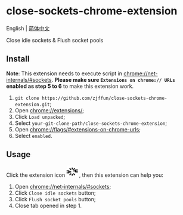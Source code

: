 # close-sockets-chrome-extension

English | [简体中文](./README.zh-CN.md)

Close idle sockets &amp; Flush socket pools

## Install

**Note**: This extension needs to execute script in [chrome://net-internals/#sockets](chrome://net-internals/#sockets). **Please make sure `Extensions on chrome:// URLs` enabled as step 5 to 6** to make this extension work.

1. `git clone https://github.com/zjffun/close-sockets-chrome-extension.git`;
2. Open [chrome://extensions/](chrome://extensions/);
3. Click `Load unpacked`;
4. Select `your-git-clone-path/close-sockets-chrome-extension`;
5. Open [chrome://flags/#extensions-on-chrome-urls](chrome://flags/#extensions-on-chrome-urls);
6. Select `enabled`.

## Usage

Click the extension icon <img src="./images/icon128.png" height="30"> , then this extension can help you:

1. Open [chrome://net-internals/#sockets](chrome://net-internals/#sockets);
2. Click `Close idle sockets` button;
3. Click `Flush socket pools` button;
4. Close tab opened in step 1.
